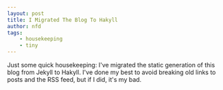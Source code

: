 ```yaml
---
layout: post
title: I Migrated The Blog To Hakyll
author: nfd
tags:
    - housekeeping
    - tiny
---
```

Just some quick housekeeping:
I've migrated the static generation of this blog from Jekyll to Hakyll.
I've done my best to avoid breaking old links to posts and the RSS feed,
but if I did, it's my bad.

